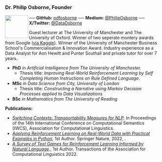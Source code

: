 ### Dr. Philip Osborne, Founder

<a href="https://elsci.orghttps://github.com/pdfosborne"><img src="https://media.licdn.com/dms/image/v2/C4E03AQEWWdN7O4qftw/profile-displayphoto-shrink_200_200/profile-displayphoto-shrink_200_200/0/1516886593444?e=2147483647&v=beta&t=iT29JufSz_p2Q8YVjRsS_pa2AZGYJb2ucFV8IA2dZGY" align="left" height="75" width="75" ></a>


── **GitHub:** [pdfosborne](https://github.com/pdfosborne) 
── **Medium:** [@PhilipOsborne](https://medium.com/@PhilipOsborne) 
── **X/Twitter:** [@DataOsborne](https://x.com/DataOsborne)


Guest lecturer at The University of Manchester and The University of Oxford. Winner of two seperate montery awards from Google ([via Kaggle](https://www.kaggle.com/osbornep)). Winner of the University of Manchester Business School's Commercialisation & Innovation Award. Industry experience as a Data Analyst for Aon Hewitt and Punter Southall and private tutor for over 7 years.

- **PhD** *in Artificial Intelligence from The University of Manchester.* 
	- Thesis title: *Improving Real-World Reinforcement Learning by Self Completing Human Instructions on Rule Defined Language*. 
- **MSc** *in Data Science from City, University of London*
	- Thesis title: *Constructing a Narrative using Markov Decision Processes applied to Data Visualizations*
- **BSc** *in Mathematics from The University of Reading*

**Publications:**
- *[Switching Contexts: Transportability Measures for NLP](https://aclanthology.org/2021.iwcs-1.1/).* In Proceedings of the 14th International Conference on Computational Semantics (IWCS), Association for Computational Linguistics.
- *[Applying Reinforcement Learning on Real-World Data with Practical Examples in Python](https://link.springer.com/book/10.1007/978-3-031-79167-3)*, 1st Author. Springer Nature, 2022, .
- *[A Survey of Text Games for Reinforcement Learning Informed by Natural Language](https://direct.mit.edu/tacl/article/doi/10.1162/tacl_a_00495/112801/A-Survey-of-Text-Games-for-Reinforcement-Learning).*, 1st Author. Transactions of the Association for Computational Linguistics 2022.
